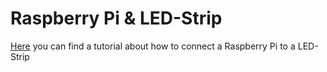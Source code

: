 Raspberry Pi & LED-Strip
====================

[Here](http://popoklopsi.github.io/RaspberryPi-LedStrip/) you can find a tutorial about how to connect a Raspberry Pi to a LED-Strip